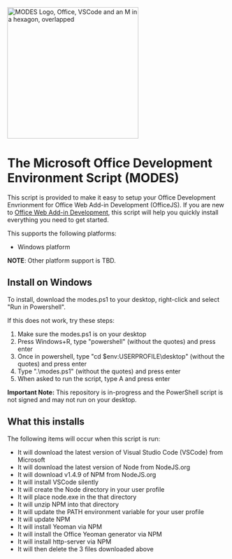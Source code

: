 <img src="https://davecra.files.wordpress.com/2020/04/modes-1.png" width="300" alt="MODES Logo, Office, VSCode and an M in a hexagon, overlapped"/>

# The Microsoft Office Development Environment Script (MODES)
This script is provided to make it easy to setup your Office Development Envrionment for Office Web Add-in Development (OfficeJS). If you are new to [Office Web Add-in Development](https://docs.microsoft.com/en-us/office/dev/add-ins/overview/office-add-ins), this script will help you quickly install everything you need to get started.

This supports the following platforms:
* Windows platform

**NOTE**: Other platform support is TBD.

## Install on Windows
To install, download the modes.ps1 to your desktop, right-click and select "Run in Powershell".

If this does not work, try these steps:
1) Make sure the modes.ps1 is on your desktop
2) Press Windows+R, type "powershell" (without the quotes) and press enter 
3) Once in powershell, type "cd $env:USERPROFILE\desktop" (without the quotes) and press enter
4) Type ".\modes.ps1" (without the quotes) and press enter
5) When asked to run the script, type A and press enter

**Important Note:** This repository is in-progress and the PowerShell script is not signed and may not run on your desktop.

## What this installs
The following items will occur when this script is run:

- It will download the latest version of Visual Studio Code (VSCode) from Microsoft
- It will download the latest version of Node from NodeJS.org
- It will download v1.4.9 of NPM from NodeJS.org
- It will install VSCode silently
- It will create the Node directory in your user profile
- It will place node.exe in the that directory
- It will unzip NPM into that directory
- It will update the PATH environment variable for your user profile
- It will update NPM
- It will install Yeoman via NPM
- It will install the Office Yeoman generator via NPM
- It will install http-server via NPM
- It will then delete the 3 files downloaded above
